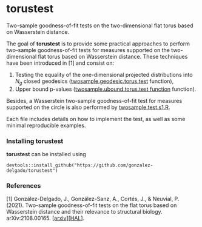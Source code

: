 # torustest
Two-sample goodness-of-fit tests on the two-dimensional flat torus based on Wasserstein distance.

The goal of **torustest** is to provide some practical approaches to perform two-sample goodness-of-fit tests for measures supported on the two-dimensional flat torus based on Wasserstein distance. These techniques have been introduced in [1] and consist on:

1. Testing the equality of the one-dimensional projected distributions into $N_g$ closed geodesics ([twosample.geodesic.torus.test](https://github.com/gonzalez-delgado/torustest/blob/master/R/twosample.geodesic.torus.test.R) function),
2. Upper bound p-values ([twosample.ubound.torus.test function](https://github.com/gonzalez-delgado/torustest/blob/master/R/twosample.ubound.torus.test.R) function).

Besides, a Wasserstein two-sample goodness-of-fit test for measures supported on the circle is also performed by [twosample.test.s1.R](https://github.com/gonzalez-delgado/torustest/blob/master/R/twosample.test.s1.R).

Each file includes details on how to implement the test, as well as some minimal reproducible examples.

### Installing torustest

**torustest** can be installed using

```
devtools::install_github("https://github.com/gonzalez-delgado/torustest")
```

### References

[1] González-Delgado, J., González-Sanz, A., Cortés, J., & Neuvial, P. (2021). Two-sample goodness-of-fit tests on the flat torus based on Wasserstein distance and their relevance to structural biology. arXiv:2108.00165. [[arxiv]](https://arxiv.org/abs/2108.00165)[[HAL]](https://hal.archives-ouvertes.fr/hal-03369795v2).
